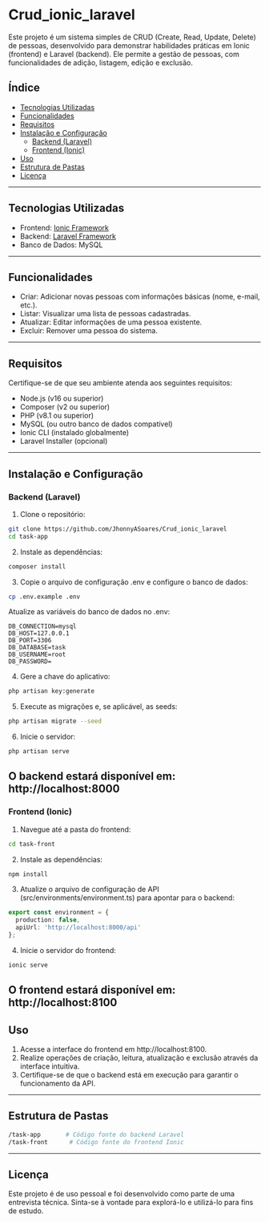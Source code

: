 # Crud_ionic_laravel
Este projeto é um sistema simples de CRUD (Create, Read, Update, Delete) de pessoas, desenvolvido para demonstrar habilidades práticas em Ionic (frontend) e Laravel (backend). Ele permite a gestão de pessoas, com funcionalidades de adição, listagem, edição e exclusão.

## Índice
- [Tecnologias Utilizadas](#tecnologias-utilizadas)
- [Funcionalidades](#funcionalidades)
- [Requisitos](#requisitos)
- [Instalação e Configuração](#instalacao-e-configuracao)
  - [Backend (Laravel)](#backend-laravel)
  - [Frontend (Ionic)](#frontend-ionic)
- [Uso](#uso)
- [Estrutura de Pastas](#estrutura-de-pastas)
- [Licença](#licenca)

---
## Tecnologias Utilizadas
- Frontend: [Ionic Framework](https://ionicframework.com/)
- Backend: [Laravel Framework](https://laravel.com/)
- Banco de Dados: MySQL
---
## Funcionalidades
- Criar: Adicionar novas pessoas com informações básicas (nome, e-mail, etc.).
- Listar: Visualizar uma lista de pessoas cadastradas.
- Atualizar: Editar informações de uma pessoa existente.
- Excluir: Remover uma pessoa do sistema.
---
## Requisitos
Certifique-se de que seu ambiente atenda aos seguintes requisitos:

- Node.js (v16 ou superior)
- Composer (v2 ou superior)
- PHP (v8.1 ou superior)
- MySQL (ou outro banco de dados compatível)
- Ionic CLI (instalado globalmente)
- Laravel Installer (opcional)
---
## Instalação e Configuração 
### Backend (Laravel)
1. Clone o repositório:
```bash
git clone https://github.com/JhonnyASoares/Crud_ionic_laravel
cd task-app
```
2. Instale as dependências:
```bash
composer install
```
3. Copie o arquivo de configuração .env e configure o banco de dados:
```bash
cp .env.example .env
```
Atualize as variáveis do banco de dados no .env:
```env
DB_CONNECTION=mysql
DB_HOST=127.0.0.1
DB_PORT=3306
DB_DATABASE=task
DB_USERNAME=root
DB_PASSWORD=
```
4. Gere a chave do aplicativo:
```bash
php artisan key:generate
```
5. Execute as migrações e, se aplicável, as seeds:
```bash
php artisan migrate --seed
```
6. Inicie o servidor:
```bash
php artisan serve
```
O backend estará disponível em: http://localhost:8000
---
### Frontend (Ionic)
1. Navegue até a pasta do frontend:
```bash
cd task-front
```
2. Instale as dependências:
```bash
npm install
```
3. Atualize o arquivo de configuração de API (src/environments/environment.ts) para apontar para o backend:
```typescript
export const environment = {
  production: false,
  apiUrl: 'http://localhost:8000/api'
};
```
4. Inicie o servidor do frontend:
```bash
ionic serve
```
O frontend estará disponível em: http://localhost:8100
---
## Uso
1. Acesse a interface do frontend em http://localhost:8100.
2. Realize operações de criação, leitura, atualização e exclusão através da interface intuitiva.
3. Certifique-se de que o backend está em execução para garantir o funcionamento da API.
---
## Estrutura de Pastas
```bash
/task-app       # Código fonte do backend Laravel
/task-front      # Código fonte do frontend Ionic
```
---
## Licença 
Este projeto é de uso pessoal e foi desenvolvido como parte de uma entrevista técnica. Sinta-se à vontade para explorá-lo e utilizá-lo para fins de estudo.
